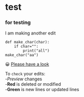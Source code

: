 # test
### for testing
I am making another edit
```
def make_char(char):
	if char="":
		print("all")
make_char("aa")
```
:grinning: 
[Please have a look](https://www.analyticsvidhya.com/)

To `check` your edits:\
-_Preview_ changes\
-**Red** is deleted or modified\
-**Green** is new lines or updated lines


